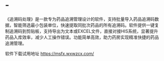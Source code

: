 # -
《追溯码处理》是一款专为药品追溯管理设计的软件，支持批量导入药品追溯码数据，智能筛选最小包装单位，快速提取同批次药品的所有追溯码。软件提供一键复制追溯码到剪贴板，支持导出为文本或EXCEL文件，直接对接HIS系统，显著提升药品入库效率，减少人工操作错误。功能简单高效，助力药房实现精准快捷的药品追溯管理。

软件下载试用地址 https://msfx.wxwzcx.com/
